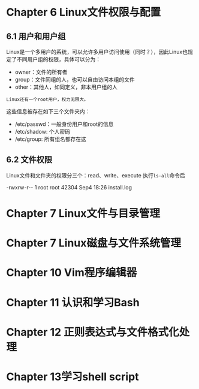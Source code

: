 # Chapter 6 Linux文件权限与配置
## 6.1 用户和用户组
Linux是一个多用户的系统，可以允许多用户访问使用（同时？），因此Linux也规定了不同用户组的权限，具体可以分为：
- owner：文件的所有者
- group：文件同组的人，也可以自由访问本组的文件
- other：其他人，如同定义，非本用户组的人
```
Linux还有一个root用户，权力无限大。
```
这些信息被存在如下三个文件夹内：
- /etc/passwd：一般身份用户和root的信息
- /etc/shadow: 个人密码
- /etc/group: 所有组名都存在这

## 6.2 文件权限
Linux文件和文件夹的权限分三个：read、write、execute
执行`ls-all`命令后

  -rwxrw-r-- 1 root root 42304 Sep4 18:26 install.log
 


# Chapter 7 Linux文件与目录管理

# Chapter 7 Linux磁盘与文件系统管理

# Chapter 10 Vim程序编辑器

# Chapter 11 认识和学习Bash

# Chapter 12 正则表达式与文件格式化处理

# Chapter 13学习shell script

